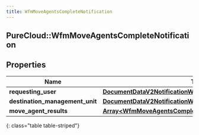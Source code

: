 ```yaml
---
title: WfmMoveAgentsCompleteNotification
---
```

## PureCloud::WfmMoveAgentsCompleteNotification

## Properties

|Name | Type | Description | Notes|
|------------ | ------------- | ------------- | -------------|
| **requesting_user** | [**DocumentDataV2NotificationWorkspace**](DocumentDataV2NotificationWorkspace.html) |  | [optional] |
| **destination_management_unit** | [**DocumentDataV2NotificationWorkspace**](DocumentDataV2NotificationWorkspace.html) |  | [optional] |
| **move_agent_results** | [**Array&lt;WfmMoveAgentsCompleteNotificationMoveAgentResults&gt;**](WfmMoveAgentsCompleteNotificationMoveAgentResults.html) |  | [optional] |
{: class="table table-striped"}


